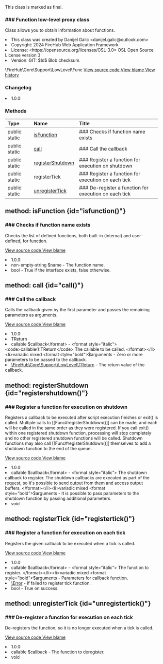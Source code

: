 <title># Func</title>

<code-block lang="php">
<![CDATA[final class \FireHub\Core\Support\LowLevel\Func()]]>
</code-block>





<tip>
    <p>
        This class is marked as <format style="bold">final</format>.
    </p>
</tip>







### ### Function low-level proxy class

<p><format style="italic">Class allows you to obtain information about functions.</format></p>

<deflist>
    <def title="Class basic info:">
        <list><li>This class was created by Danijel Galić &lt;danijel.galic@outlook.com&gt;</li><li>Copyright: 2024 FireHub Web Application Framework</li><li>License: &lt;https://opensource.org/licenses/OSL-3.0&gt; OSL Open Source License version 3</li><li>Version: GIT: $Id$ Blob checksum.</li></list>
    </def>
</deflist>

<deflist><def title="Fully Qualified Class Name:">
        \FireHub\Core\Support\LowLevel\Func
    </def><def title="Source code:">
        <a href="https://github.com/The-FireHub-Project/Core/blob/develop-pre-alpha-m1/src/support/lowlevel/firehub.Func.php#L31">
            View source code
        </a>
    </def>
    <def title="Blame:">
        <a href="https://github.com/The-FireHub-Project/Core/blame/develop-pre-alpha-m1/src/support/lowlevel/firehub.Func.php">
            View blame
        </a>
    </def>
    <def title="History:">
        <a href="https://github.com/The-FireHub-Project/Core/commits/develop-pre-alpha-m1/src/support/lowlevel/firehub.Func.php">
            View history
        </a>
    </def></deflist>
### Changelog
<deflist>
    <def title="Version history:">
        <list><li>1.0.0</li></list>
    </def>
</deflist>


### Methods
| Type | Name | Title |
|:-----|:-----|:------|
|public static |<a href="#isfunction()">isFunction</a>|### Checks if function name exists|
|public static |<a href="#call()">call</a>|### Call the callback|
|public static |<a href="#registershutdown()">registerShutdown</a>|### Register a function for execution on shutdown|
|public static |<a href="#registertick()">registerTick</a>|### Register a function for execution on each tick|
|public static |<a href="#unregistertick()">unregisterTick</a>|### De-register a function for execution on each tick|

## method: isFunction {id="isfunction()"}

<code-block lang="php">
    <![CDATA[public static Func::isFunction(non-empty-string $name):bool]]>
</code-block>













### ### Checks if function name exists

<p><format style="italic">Checks the list of defined functions, both built-in (internal) and user-defined, for function.</format></p>

<deflist><def title="Source code:">
                <a href="https://github.com/The-FireHub-Project/Core/blob/develop-pre-alpha-m1/src/support/lowlevel/firehub.Func.php#L49">
                    View source code
                </a>
            </def>
            <def title="Blame:">
                <a href="https://github.com/The-FireHub-Project/Core/blame/develop-pre-alpha-m1/src/support/lowlevel/firehub.Func.php#L49">
                    View blame
                </a>
            </def></deflist>
<deflist>
    <def title="Version history:">
        <list><li>1.0.0</li></list>
    </def>
</deflist>
<deflist>
    <def title="This method has parameters:">
        <list><li>non-empty-string <format style="bold">$name</format> - <format style="italic">
The function name.
</format></li></list>
    </def>
</deflist>
<deflist>
    <def title="This method returns:">
        <list><li>bool - <format style="italic">True if the interface exists, false otherwise.</format></li></list>
    </def>
</deflist>
## method: call {id="call()"}

<code-block lang="php">
    <![CDATA[public static Func::call(callable $callback, mixed ...$arguments):\FireHub\Core\Support\LowLevel\TReturn]]>
</code-block>













### ### Call the callback

<p><format style="italic">Calls the callback given by the first parameter and passes the remaining parameters as arguments.</format></p>

<deflist><def title="Source code:">
                <a href="https://github.com/The-FireHub-Project/Core/blob/develop-pre-alpha-m1/src/support/lowlevel/firehub.Func.php#L76">
                    View source code
                </a>
            </def>
            <def title="Blame:">
                <a href="https://github.com/The-FireHub-Project/Core/blame/develop-pre-alpha-m1/src/support/lowlevel/firehub.Func.php#L76">
                    View blame
                </a>
            </def></deflist>
<deflist>
    <def title="Version history:">
        <list><li>1.0.0</li></list>
    </def>
</deflist>
<deflist>
    <def title="This method has templates:">
        <list><li>TReturn</li></list>
    </def>
</deflist>
<deflist>
    <def title="This method has parameters:">
        <list><li>callable <format style="bold">$callback</format> - <format style="italic">
<code>callable():TReturn</code>
The callable to be called.
</format></li><li>variadic mixed <format style="bold">$arguments</format> - <format style="italic">
Zero or more parameters to be passed to the callback.
</format></li></list>
    </def>
</deflist>
<deflist>
    <def title="This method returns:">
        <list><li><a href="TReturn.md">\FireHub\Core\Support\LowLevel\TReturn</a> - <format style="italic">The return value of the callback.</format></li></list>
    </def>
</deflist>
## method: registerShutdown {id="registershutdown()"}

<code-block lang="php">
    <![CDATA[public static Func::registerShutdown(callable $callback, mixed ...$arguments):void]]>
</code-block>













### ### Register a function for execution on shutdown

<p><format style="italic">Registers a callback to be executed after script execution finishes or exit() is called. Multiple calls to
[[Func#registerShutdown()]] can be made, and each will be called in the same order as they were registered.
If you call exit() within one registered shutdown function, processing will stop completely and no other
registered shutdown functions will be called. Shutdown functions may also call [[Func#registerShutdown()]]
themselves to add a shutdown function to the end of the queue.</format></p>

<deflist><def title="Source code:">
                <a href="https://github.com/The-FireHub-Project/Core/blob/develop-pre-alpha-m1/src/support/lowlevel/firehub.Func.php#L112">
                    View source code
                </a>
            </def>
            <def title="Blame:">
                <a href="https://github.com/The-FireHub-Project/Core/blame/develop-pre-alpha-m1/src/support/lowlevel/firehub.Func.php#L112">
                    View blame
                </a>
            </def></deflist>
<deflist>
    <def title="Version history:">
        <list><li>1.0.0</li></list>
    </def>
</deflist>
<deflist>
    <def title="This method has parameters:">
        <list><li>callable <format style="bold">$callback</format> - <format style="italic">
The shutdown callback to register.
The shutdown callbacks are executed as part of the request, so it's possible to send output from them and
access output buffers.
</format></li><li>variadic mixed <format style="bold">$arguments</format> - <format style="italic">
It is possible to pass parameters to the shutdown function by passing additional parameters.
</format></li></list>
    </def>
</deflist>
<deflist>
    <def title="This method returns:">
        <list><li>void</li></list>
    </def>
</deflist>
## method: registerTick {id="registertick()"}

<code-block lang="php">
    <![CDATA[public static Func::registerTick(callable $callback, mixed ...$arguments):bool]]>
</code-block>













### ### Register a function for execution on each tick

<p><format style="italic">Registers the given callback to be executed when a tick is called.</format></p>

<deflist><def title="Source code:">
                <a href="https://github.com/The-FireHub-Project/Core/blob/develop-pre-alpha-m1/src/support/lowlevel/firehub.Func.php#L137">
                    View source code
                </a>
            </def>
            <def title="Blame:">
                <a href="https://github.com/The-FireHub-Project/Core/blame/develop-pre-alpha-m1/src/support/lowlevel/firehub.Func.php#L137">
                    View blame
                </a>
            </def></deflist>
<deflist>
    <def title="Version history:">
        <list><li>1.0.0</li></list>
    </def>
</deflist>
<deflist>
    <def title="This method has parameters:">
        <list><li>callable <format style="bold">$callback</format> - <format style="italic">
The function to register.
</format></li><li>variadic mixed <format style="bold">$arguments</format> - <format style="italic">
Parameters for callback function.
</format></li></list>
    </def>
</deflist>
<deflist>
    <def title="This method throws:">
        <list><li><a href="Error.md">\Error</a> - <format style="italic">If failed to register tick function.</format></li></list>
    </def>
</deflist>
<deflist>
    <def title="This method returns:">
        <list><li>bool - <format style="italic">True on success.</format></li></list>
    </def>
</deflist>
## method: unregisterTick {id="unregistertick()"}

<code-block lang="php">
    <![CDATA[public static Func::unregisterTick(callable $callback):void]]>
</code-block>













### ### De-register a function for execution on each tick

<p><format style="italic">De-registers the function, so it is no longer executed when a tick is called.</format></p>

<deflist><def title="Source code:">
                <a href="https://github.com/The-FireHub-Project/Core/blob/develop-pre-alpha-m1/src/support/lowlevel/firehub.Func.php#L156">
                    View source code
                </a>
            </def>
            <def title="Blame:">
                <a href="https://github.com/The-FireHub-Project/Core/blame/develop-pre-alpha-m1/src/support/lowlevel/firehub.Func.php#L156">
                    View blame
                </a>
            </def></deflist>
<deflist>
    <def title="Version history:">
        <list><li>1.0.0</li></list>
    </def>
</deflist>
<deflist>
    <def title="This method has parameters:">
        <list><li>callable <format style="bold">$callback</format> - <format style="italic">
The function to deregister.
</format></li></list>
    </def>
</deflist>
<deflist>
    <def title="This method returns:">
        <list><li>void</li></list>
    </def>
</deflist>